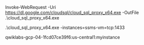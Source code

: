 Invoke-WebRequest -Uri https://dl.google.com/cloudsql/cloud_sql_proxy_x64.exe -OutFile .\cloud_sql_proxy_x64.exe


.\cloud_sql_proxy_x64.exe -instances=ssms-vm=tcp:1433

qwiklabs-gcp-04-1fcd07ce39f6:us-central1:myinstance
